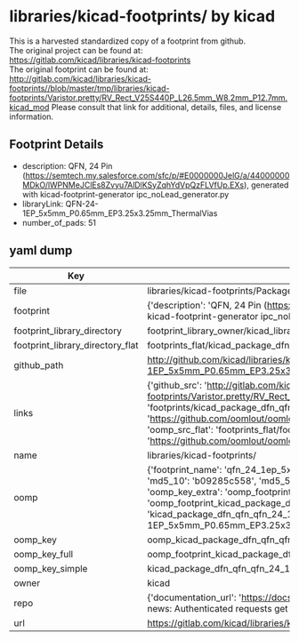 # libraries/kicad-footprints/ by kicad  
This is a harvested standardized copy of a footprint from github.  
The original project can be found at:  
https://gitlab.com/kicad/libraries/kicad-footprints  
The original footprint can be found at:
http://gitlab.com/kicad/libraries/kicad-footprints//blob/master/tmp/libraries/kicad-footprints/Varistor.pretty/RV_Rect_V25S440P_L26.5mm_W8.2mm_P12.7mm.kicad_mod
Please consult that link for additional, details, files, and license information.  
## Footprint Details
* description: QFN, 24 Pin (https://semtech.my.salesforce.com/sfc/p/#E0000000JelG/a/44000000MDkO/lWPNMeJClEs8Zvyu7AlDlKSyZqhYdVpQzFLVfUp.EXs), generated with kicad-footprint-generator ipc_noLead_generator.py  
* libraryLink: QFN-24-1EP_5x5mm_P0.65mm_EP3.25x3.25mm_ThermalVias  
* number_of_pads: 51  
## yaml dump  
| Key | Value |  
| --- | --- |  
| file | libraries/kicad-footprints/Package_DFN_QFN.pretty/QFN-24-1EP_5x5mm_P0.65mm_EP3.25x3.25mm_ThermalVias.kicad_mod |  
| footprint | {'description': 'QFN, 24 Pin (https://semtech.my.salesforce.com/sfc/p/#E0000000JelG/a/44000000MDkO/lWPNMeJClEs8Zvyu7AlDlKSyZqhYdVpQzFLVfUp.EXs), generated with kicad-footprint-generator ipc_noLead_generator.py', 'libraryLink': 'QFN-24-1EP_5x5mm_P0.65mm_EP3.25x3.25mm_ThermalVias', 'number_of_pads': 51} |  
| footprint_library_directory | footprint_library_owner/kicad_libraries/kicad-footprints/ |  
| footprint_library_directory_flat | footprints_flat/kicad_package_dfn_qfn_qfn_24_1ep_5x5mm_p0_65mm_ep3_25x3_25mm_thermalvias/working |  
| github_path | http://github.com/kicad/libraries/kicad-footprints//blob/master/tmp/libraries/kicad-footprints/Package_DFN_QFN.pretty/QFN-24-1EP_5x5mm_P0.65mm_EP3.25x3.25mm_ThermalVias.kicad_mod |  
| links | {'github_src': 'http://gitlab.com/kicad/libraries/kicad-footprints//blob/master/tmp/libraries/kicad-footprints/Varistor.pretty/RV_Rect_V25S440P_L26.5mm_W8.2mm_P12.7mm.kicad_mod', 'github_src_repo': 'https://gitlab.com/kicad/libraries/kicad-footprints', 'oomp_bot': 'footprints/kicad_package_dfn_qfn_qfn_24_1ep_5x5mm_p0_65mm_ep3_25x3_25mm_thermalvias/working', 'oomp_bot_github': 'https://github.com/oomlout/oomlout_oomp_footprint_bot/tree/main/footprints/kicad_package_dfn_qfn_qfn_24_1ep_5x5mm_p0_65mm_ep3_25x3_25mm_thermalvias/working', 'oomp_src_flat': 'footprints_flat/footprints_flat/kicad_package_dfn_qfn_qfn_24_1ep_5x5mm_p0_65mm_ep3_25x3_25mm_thermalvias/working', 'oomp_src_flat_github': 'https://github.com/oomlout/oomlout_oomp_footprint_src/tree/main/footprints_flat/kicad_package_dfn_qfn_qfn_24_1ep_5x5mm_p0_65mm_ep3_25x3_25mm_thermalvias/working'} |  
| name | libraries/kicad-footprints/ |  
| oomp | {'footprint_name': 'qfn_24_1ep_5x5mm_p0_65mm_ep3_25x3_25mm_thermalvias', 'library_name': 'package_dfn_qfn', 'md5': 'b09285c5588a7b81ba6e6530bd94a664', 'md5_10': 'b09285c558', 'md5_5': 'b0928', 'md5_6': 'b09285', 'oomp_key': 'oomp_kicad_package_dfn_qfn_qfn_24_1ep_5x5mm_p0_65mm_ep3_25x3_25mm_thermalvias', 'oomp_key_extra': 'oomp_footprint_kicad_package_dfn_qfn_qfn_24_1ep_5x5mm_p0_65mm_ep3_25x3_25mm_thermalvias', 'oomp_key_full': 'oomp_footprint_kicad_package_dfn_qfn_qfn_24_1ep_5x5mm_p0_65mm_ep3_25x3_25mm_thermalvias_b09285', 'oomp_key_simple': 'kicad_package_dfn_qfn_qfn_24_1ep_5x5mm_p0_65mm_ep3_25x3_25mm_thermalvias', 'original_filename': 'libraries/kicad-footprints/Package_DFN_QFN.pretty/QFN-24-1EP_5x5mm_P0.65mm_EP3.25x3.25mm_ThermalVias.kicad_mod', 'owner_name': 'kicad'} |  
| oomp_key | oomp_kicad_package_dfn_qfn_qfn_24_1ep_5x5mm_p0_65mm_ep3_25x3_25mm_thermalvias |  
| oomp_key_full | oomp_footprint_kicad_package_dfn_qfn_qfn_24_1ep_5x5mm_p0_65mm_ep3_25x3_25mm_thermalvias |  
| oomp_key_simple | kicad_package_dfn_qfn_qfn_24_1ep_5x5mm_p0_65mm_ep3_25x3_25mm_thermalvias |  
| owner | kicad |  
| repo | {'documentation_url': 'https://docs.github.com/rest/overview/resources-in-the-rest-api#rate-limiting', 'message': "API rate limit exceeded for 84.66.173.59. (But here's the good news: Authenticated requests get a higher rate limit. Check out the documentation for more details.)"} |  
| url | https://gitlab.com/kicad/libraries/kicad-footprints |  

